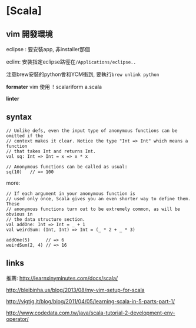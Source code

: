 # [Scala]

## vim 開發環境

eclipse : 要安裝app, 非installer那個

eclim: 安裝指定eclipse路徑在`/Applications/eclipse..`

注意brew安裝的python會和YCM衝到, 要執行`brew unlink python`

**formater** vim 使用 :! scalariform a.scala

**linter**

## syntax 

```
// Unlike defs, even the input type of anonymous functions can be omitted if the
// context makes it clear. Notice the type "Int => Int" which means a function
// that takes Int and returns Int.
val sq: Int => Int = x => x * x

// Anonymous functions can be called as usual:
sq(10)   // => 100
```

more: 

```
// If each argument in your anonymous function is
// used only once, Scala gives you an even shorter way to define them. These
// anonymous functions turn out to be extremely common, as will be obvious in
// the data structure section.
val addOne: Int => Int = _ + 1
val weirdSum: (Int, Int) => Int = (_ * 2 + _ * 3)

addOne(5)      // => 6
weirdSum(2, 4) // => 16
```

## links 

推薦: http://learnxinyminutes.com/docs/scala/

http://bleibinha.us/blog/2013/08/my-vim-setup-for-scala

http://vigtig.it/blog/blog/2011/04/05/learning-scala-in-5-parts-part-1/

http://www.codedata.com.tw/java/scala-tutorial-2-development-env-operator/
